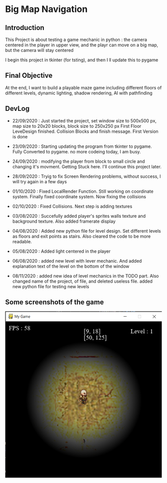 # Big Map Navigation
## Introduction
This Project is about testing a game mechanic in python : the camera centered in the player in upper view, and the playr can move on a big map, but the camera will stay centered

I begin this project in tkinter (for tsting), and then I ll update this to pygame

## Final Objective
At the end, I want to build a playable maze game including different floors of different levels, dynamic lighting, shadow rendering, AI with pathfinding

## DevLog
- 22/09/2020 : Just started the project, set window size to 500x500 px, map size to 20x20 blocks, block size to 250x250 px
First Floor LeveDesign finished. Collision Blocks and finish message.
First Version is done

- 23/09/2020 : Starting updating the program from tkinter to pygame. Fully Converted to pygame. no more codeing today, I am busy.

- 24/09/2020 : modifying the player from block to small circle and changing it's movment. Getting Stuck here. I'll continue this project later.

- 28/09/2020 : Tryig to fix Screen Rendering problems, without success, I will try again in a few days

- 01/10/2020 : Fixed LocalRender Function. Still working on coordinate system. Finally fixed coordinate system. Now fixing
the collisions 

- 02/10/2020 : Fixed Collisions. Next step is adding textures

- 03/08/2020 : Succefully added player's sprites walls texture and background texture. Also added framerate display

- 04/08/2020 : Added new python file for level design. Set different levels as floors and exit points as stairs.
Also cleared the code to be more readable.

- 05/08/2020 : Added light centered in the player

- 06/08/2020 : added new level with lever mechanic. And added explanation text of the level on the bottom of the window

- 08/11/2020 : added new idea of level mechanics in the TODO part. Also changed name of the project, of file, and deleted useless file.
added new python file for testing new levels


## Some screenshots of the game

![In Game ScreenShot](https://github.com/shayanekat/BigMapNav/blob/master/Images/sceen1.png)
